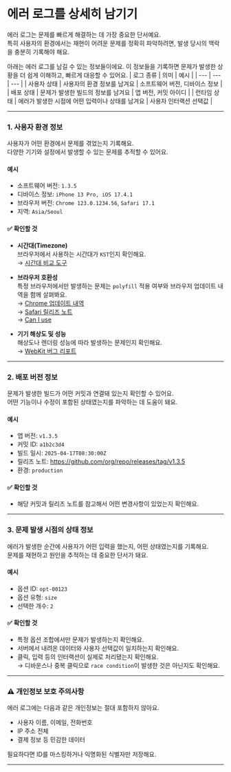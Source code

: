 # 에러 로그를 상세히 남기기

에러 로그는 문제를 빠르게 해결하는 데 가장 중요한 단서예요.  
특히 사용자의 환경에서는 재현이 어려운 문제를 정확히 파악하려면, 발생 당시의 맥락을 충분히 기록해야 해요.

아래는 에러 로그를 남길 수 있는 정보들이에요. 이 정보들을 기록하면 문제가 발생한 상황을 더 쉽게 이해하고, 빠르게 대응할 수 있어요.
| 로그 종류 | 의미 | 예시 |
| --- | --- | --- |
| 사용자 상태 | 사용자의 환경 정보를 남겨요 | 소프트웨어 버전, 디바이스 정보 |
| 배포 상태 | 문제가 발생한 빌드의 정보를 남겨요 | 앱 버전, 커밋 아이디 |
| 런타임 상태 | 에러가 발생한 시점에 어떤 입력이나 상태를 남겨요 | 사용자 인터랙션 선택값 |

---

### 1. 사용자 환경 정보

사용자가 어떤 환경에서 문제를 겪었는지 기록해요.  
다양한 기기와 설정에서 발생할 수 있는 문제를 추적할 수 있어요.

#### 예시

- 소프트웨어 버전: `1.3.5`
- 디바이스 정보: `iPhone 13 Pro, iOS 17.4.1`
- 브라우저 버전: `Chrome 123.0.1234.56`, `Safari 17.1`
- 지역: `Asia/Seoul`

#### ✅ 확인할 것

- **시간대(Timezone)**  
  브라우저에서 사용하는 시간대가 `KST`인지 확인해요.  
  → [시간대 비교 도구](https://www.timeanddate.com/worldclock/converter.html?iso=20250418T180000&p1=235&p2=250)

- **브라우저 호환성**  
  특정 브라우저에서만 발생하는 문제는 `polyfill` 적용 여부와 브라우저 업데이트 내역을 함께 살펴봐요.  
  → [Chrome 업데이트 내역](https://chromereleases.googleblog.com/)  
  → [Safari 릴리즈 노트](https://developer.apple.com/documentation/safari-release-notes/)  
  → [Can I use](https://caniuse.com/)

- **기기 해상도 및 성능**  
  해상도나 렌더링 성능에 따라 발생하는 문제인지 확인해요.  
  → [WebKit 버그 리포트](https://bugs.webkit.org/)

---

### 2. 배포 버전 정보

문제가 발생한 빌드가 어떤 커밋과 연결돼 있는지 확인할 수 있어요.  
어떤 기능이나 수정이 포함된 상태였는지를 파악하는 데 도움이 돼요.

#### 예시

- 앱 버전: `v1.3.5`
- 커밋 ID: `a1b2c3d4`
- 빌드 일시: `2025-04-17T08:30:00Z`
- 릴리즈 노트: https://github.com/org/repo/releases/tag/v1.3.5
- 환경: `production`

#### ✅ 확인할 것

- 해당 커밋과 릴리즈 노트를 참고해서 어떤 변경사항이 있었는지 확인해요.

---

### 3. 문제 발생 시점의 상태 정보

에러가 발생한 순간에 사용자가 어떤 입력을 했는지, 어떤 상태였는지를 기록해요.  
문제를 재현하고 원인을 추적하는 데 중요한 단서가 돼요.

#### 예시

- 옵션 ID: `opt-00123`
- 옵션 유형: `size`
- 선택한 개수: `2`

#### ✅ 확인할 것

- 특정 옵션 조합에서만 문제가 발생하는지 확인해요.
- 서버에서 내려온 데이터와 사용자 선택값이 일치하는지 확인해요.
- 클릭, 입력 등의 인터랙션이 실제로 처리됐는지 확인해요.  
  → 디바운스나 중복 클릭으로 `race condition`이 발생한 것은 아닌지도 확인해요.

---

### ⚠️ 개인정보 보호 주의사항

에러 로그에는 다음과 같은 개인정보는 절대 포함하지 않아요.

- 사용자 이름, 이메일, 전화번호
- IP 주소 전체
- 결제 정보 등 민감한 데이터

필요하다면 ID를 마스킹하거나 익명화된 식별자만 저장해요.

---